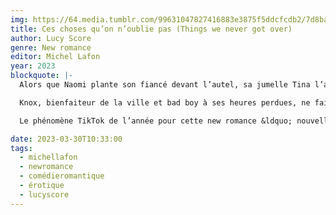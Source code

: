 ```yaml
---
img: https://64.media.tumblr.com/99631047827416883e3875f5ddcfcdb2/7d8ba4acb84198b8-05/s640x960/33b2029736734eb519fd24575087c89be508a725.jpg
title: Ces choses qu’on n’oublie pas (Things we never got over)
author: Lucy Score
genre: New romance
editor: Michel Lafon
year: 2023
blockquote: |-
  Alors que Naomi plante son fiancé devant l’autel, sa jumelle Tina l’appelle à la rescousse à Knockemout, une petite ville où les querelles se terminent soit en bagarres, soit en beuveries. Malheureusement, Tina n’a pas changé : sitôt sa soeur retrouvée, elle disparaît avec la voiture de Naomi, abandonnant au passage sa fille de onze ans

  Knox, bienfaiteur de la ville et bad boy à ses heures perdues, ne fait pas dans les relations compliquées, encore moins avec une mariée en fuite. Mais puisque la vie de Naomi vient d’exploser sous ses yeux, la moindre des choses est de lui venir en aide. Il pourra ensuite retourner à son tranquille quotidien. Enfin, ça, c’était le plan initial, car il y a peu de chances que l’histoire en reste là..

  Le phénomène TikTok de l’année pour cette new romance &ldquo; nouvelle génération &rdquo;.

date: 2023-03-30T10:33:00
tags:
  - michellafon
  - newromance
  - comédieromantique
  - érotique
  - lucyscore
---
```

